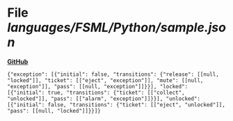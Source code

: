 # File _languages/FSML/Python/sample.json_
**[GitHub](https://github.com/softlang/yas/blob/master/languages/FSML/Python/sample.json)**
```
{"exception": [{"initial": false, "transitions": {"release": [[null, "locked"]], "ticket": [["eject", "exception"]], "mute": [[null, "exception"]], "pass": [[null, "exception"]]}}], "locked": [{"initial": true, "transitions": {"ticket": [["collect", "unlocked"]], "pass": [["alarm", "exception"]]}}], "unlocked": [{"initial": false, "transitions": {"ticket": [["eject", "unlocked"]], "pass": [[null, "locked"]]}}]}
```
